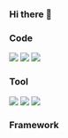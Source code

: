 ### Hi there 👋
### Code
<img src="https://img.shields.io/badge/C++-00599C?style=flat-square&logo=C%2B%2B&logoColor=white"/>
<img src="https://img.shields.io/badge/Python-3776AB?style=flat-square&logo=Python&logoColor=white"/>
<img src="https://img.shields.io/badge/MySQL-4169E1?style=flat-square&logo=MySQL&logoColor=white"/>

### Tool
<img src="https://img.shields.io/badge/Visual Studio-5C2D91?style=flat-square&logo=Visual Studio&logoColor=white"/>
<img src="https://img.shields.io/badge/Visual Studio Code-007ACC?style=flat-square&logo=Visual Studio Code&logoColor=white"/>
<img src="https://img.shields.io/badge/PyCharm-000000?style=flat-square&logo=PyCharm&logoColor=white"/>

### Framework


<!--
**bert13069598/bert13069598** is a ✨ _special_ ✨ repository because its `README.md` (this file) appears on your GitHub profile.

Here are some ideas to get you started:

- 🔭 I’m currently working on ...
- 🌱 I’m currently learning ...
- 👯 I’m looking to collaborate on ...
- 🤔 I’m looking for help with ...
- 💬 Ask me about ...
- 📫 How to reach me: ...
- 😄 Pronouns: ...
- ⚡ Fun fact: ...
- <a href="링크"><img src="https://img.shields.io/badge/이름-색상코드?style=flat-square&logo=로고명&logoColor=로고색"/></a>
-->


